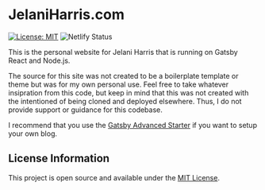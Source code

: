 # JelaniHarris.com

[![License: MIT](https://img.shields.io/badge/License-MIT-blue.svg)](https://opensource.org/licenses/MIT) ![Netlify Status](https://api.netlify.com/api/v1/badges/d48ce12c-e0b6-4a7b-99d7-5fec59dab887/deploy-status)

This is the personal website for Jelani Harris that is running on Gatsby React and Node.js.

The source for this site was not created to be a boilerplate template or theme but was for my own personal use. Feel free to take whatever insipration from this code, but keep in mind that this was not created with the intentioned of being cloned and deployed elsewhere. Thus, I do not provide support or guidance for this codebase.

I recommend that you use the [Gatsby Advanced Starter](https://github.com/vagr9k/gatsby-advanced-starter/) if you want to setup your own blog.


## License Information

This project is open source and available under the [MIT License](LICENSE).